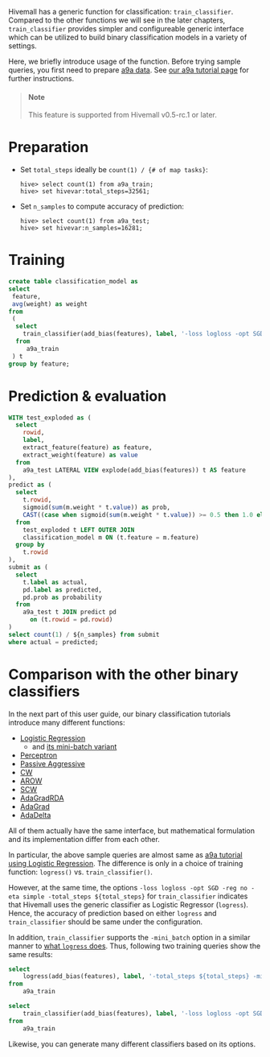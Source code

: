 <!--
  Licensed to the Apache Software Foundation (ASF) under one
  or more contributor license agreements.  See the NOTICE file
  distributed with this work for additional information
  regarding copyright ownership.  The ASF licenses this file
  to you under the Apache License, Version 2.0 (the
  "License"); you may not use this file except in compliance
  with the License.  You may obtain a copy of the License at

    http://www.apache.org/licenses/LICENSE-2.0

  Unless required by applicable law or agreed to in writing,
  software distributed under the License is distributed on an
  "AS IS" BASIS, WITHOUT WARRANTIES OR CONDITIONS OF ANY
  KIND, either express or implied.  See the License for the
  specific language governing permissions and limitations
  under the License.
-->

Hivemall has a generic function for classification: `train_classifier`. Compared to the other functions we will see in the later chapters, `train_classifier` provides simpler and configureable generic interface which can be utilized to build binary classification models in a variety of settings.

Here, we briefly introduce usage of the function. Before trying sample queries, you first need to prepare [a9a data](http://www.csie.ntu.edu.tw/~cjlin/libsvmtools/datasets/binary.html#a9a). See [our a9a tutorial page](a9a_dataset.md) for further instructions.

<!-- toc -->

> #### Note
> This feature is supported from Hivemall v0.5-rc.1 or later.

# Preparation

- Set `total_steps` ideally be `count(1) / {# of map tasks}`:
	```
	hive> select count(1) from a9a_train; 
	hive> set hivevar:total_steps=32561;
	```
- Set `n_samples` to compute accuracy of prediction:
	```
	hive> select count(1) from a9a_test;
	hive> set hivevar:n_samples=16281;
	```

# Training

```sql
create table classification_model as
select
 feature,
 avg(weight) as weight
from
 (
  select
    train_classifier(add_bias(features), label, '-loss logloss -opt SGD -reg no -eta simple -total_steps ${total_steps}') as (feature, weight)
  from
     a9a_train
 ) t
group by feature;
```

# Prediction & evaluation

```sql
WITH test_exploded as (
  select
    rowid,
    label,
    extract_feature(feature) as feature,
    extract_weight(feature) as value
  from
    a9a_test LATERAL VIEW explode(add_bias(features)) t AS feature
),
predict as (
  select
    t.rowid,
    sigmoid(sum(m.weight * t.value)) as prob,
    CAST((case when sigmoid(sum(m.weight * t.value)) >= 0.5 then 1.0 else 0.0 end) as FLOAT) as label
  from
    test_exploded t LEFT OUTER JOIN
    classification_model m ON (t.feature = m.feature)
  group by
    t.rowid
),
submit as (
  select
    t.label as actual,
    pd.label as predicted,
    pd.prob as probability
  from
    a9a_test t JOIN predict pd
      on (t.rowid = pd.rowid)
)
select count(1) / ${n_samples} from submit
where actual = predicted;
```

# Comparison with the other binary classifiers

In the next part of this user guide, our binary classification tutorials introduce many different functions:

- [Logistic Regression](a9a_lr.md)
	- and [its mini-batch variant](a9a_minibatch.md)
- [Perceptron](news20_pa.md#perceptron)
- [Passive Aggressive](news20_pa.md#passive-aggressive)
- [CW](news20_scw.md#confidence-weighted-cw)
- [AROW](news20_scw.md#adaptive-regularization-of-weight-vectors-arow)
- [SCW](news20_scw.md#soft-confidence-weighted-scw1)
- [AdaGradRDA](news20_adagrad.md#adagradrda)
- [AdaGrad](news20_adagrad.md#adagrad)
- [AdaDelta](news20_adagrad.md#adadelta)

All of them actually have the same interface, but mathematical formulation and its implementation differ from each other.

In particular, the above sample queries are almost same as [a9a tutorial using Logistic Regression](a9a_lr.md). The difference is only in a choice of training function: `logress()` vs. `train_classifier()`.

However, at the same time, the options `-loss logloss -opt SGD -reg no -eta simple -total_steps ${total_steps}` for `train_classifier` indicates that Hivemall uses the generic classifier as Logistic Regressor (`logress`). Hence, the accuracy of prediction based on either `logress` and `train_classifier` should be same under the configuration.

In addition, `train_classifier` supports the `-mini_batch` option in a similar manner to [what `logress` does](a9a_minibatch.md). Thus, following two training queries show the same results:

```sql
select
	logress(add_bias(features), label, '-total_steps ${total_steps} -mini_batch 10') as (feature, weight)
from
	a9a_train
```

```sql
select
	train_classifier(add_bias(features), label, '-loss logloss -opt SGD -reg no -eta simple -total_steps ${total_steps} -mini_batch 10') as (feature, weight)
from
	a9a_train
```

Likewise, you can generate many different classifiers based on its options.